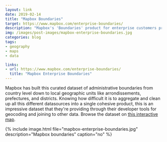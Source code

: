 ```yaml
---
layout: link
date: 2019-02-14
title: "Mapbox Boundaries"
target: https://www.mapbox.com/enterprise-boundaries/
description: "Mapbox's 'Boundaries' product for enterprise customers provides an impressive base dataset."
img: /images/post-images/mapbox-enterprise-boundaries.jpg
categories: blog
tags:
- geography
- maps
- data

links:
- url: https://www.mapbox.com/enterprise-boundaries/
  title: "Mapbox Enterprise Boundaries"
---
```


Mapbox has built this curated dataset of administrative boundaries from country level down to local geographic units like arrondissements, prefectures, and districts. Knowing how difficult it is to aggregate and clean  up all this different datasources into a single cohesive product, this is an impressive dataset that they're providing through their developer tools for geocoding and joining to other data. Browse the dataset on [this interactive map](https://labs.mapbox.com/labs/vt-polygons/coverage-map/ "Mapbox Boundaries Map").

{% include image.html file="mapbox-enterprise-boundaries.jpg" description="Mapbox boundaries" caption="no" %}
